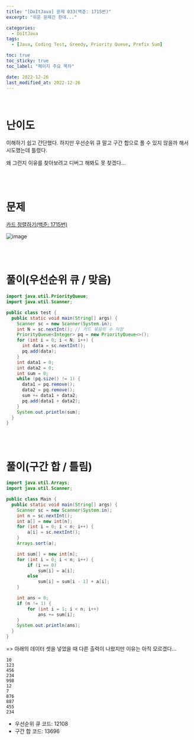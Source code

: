```yaml
---
title: "[DoItJava] 문제 033(백준: 1715번)"
excerpt: "쉬운 문제긴 한데..."

categories:
  - DoItJava
tags:
  - [Java, Coding Test, Greedy, Priority Queue, Prefix Sum]

toc: true
toc_sticky: true
toc_label: "페이지 주요 목차"

date: 2022-12-26
last_modified_at: 2022-12-26
---
```


<br>

# 난이도

이해하기 쉽고 간단했다. 하지만 우선순위 큐 말고 구간 합으로 풀 수 있지 않을까 해서 시도했는데 틀렸다.

왜 그런지 이유를 찾아보려고 디버그 해봐도 못 찾겠다...

<br><br>

# 문제

[카드 정렬하기(백준: 1715번)](https://www.acmicpc.net/problem/1715)

![image](https://user-images.githubusercontent.com/112764753/209507768-fa8b0ef6-e196-4de7-84a5-1015de71bcd4.png)

<br><br>

# 풀이(우선순위 큐 / 맞음)

```java
import java.util.PriorityQueue;
import java.util.Scanner;

public class test {
  public static void main(String[] args) {
    Scanner sc = new Scanner(System.in);
    int N = sc.nextInt(); // 카드 묶음의 수 저장
    PriorityQueue<Integer> pq = new PriorityQueue<>();
    for (int i = 0; i < N; i++) {
      int data = sc.nextInt();
      pq.add(data);
    }
    int data1 = 0;
    int data2 = 0;
    int sum = 0;
    while (pq.size() != 1) {
      data1 = pq.remove();
      data2 = pq.remove();
      sum += data1 + data2;
      pq.add(data1 + data2);
    }
    System.out.println(sum);
  }
}
```

<br><br>

# 풀이(구간 합 / 틀림)

```java
import java.util.Arrays;
import java.util.Scanner;

public class Main {
  public static void main(String[] args) {
    Scanner sc = new Scanner(System.in);
    int n = sc.nextInt();
    int a[] = new int[n];
    for (int i = 0; i < n; i++) {
        a[i] = sc.nextInt();
    }
    Arrays.sort(a);

    int sum[] = new int[n];
    for (int i = 0; i < n; i++) {
        if (i == 0)
            sum[i] = a[i];
        else
            sum[i] = sum[i - 1] + a[i];
    }

    int ans = 0;
    if (n != 1) {
        for (int i = 1; i < n; i++)
            ans += sum[i];
    }
    System.out.println(ans);
  }
}
```

=> 아래의 데이터 셋을 넣었을 때 다른 출력이 나왔지만 이유는 아직 모르겠다...

```
10
123
456
234
998
12
7
876
887
455
234
```

- 우선순위 큐 코드: 12108
- 구간 합 코드: 13696
